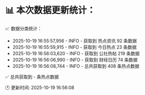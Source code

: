 📊 本次数据更新统计：
==========================

📈 数据分类统计：
- 2025-10-19 16:55:57,956 - INFO - 获取到 热点资讯 92 条数据
- 2025-10-19 16:55:59,915 - INFO - 获取到 今日热点 23 条数据
- 2025-10-19 16:56:03,620 - INFO - 获取到 公社热帖 219 条数据
- 2025-10-19 16:56:06,990 - INFO - 获取到 财经日历 74 条数据
- 2025-10-19 16:56:08,744 - INFO - 总共获取到 408 条热点数据

✅ 总共获取到 - 条热点数据

🕐 更新时间: 2025-10-19 16:56:08

